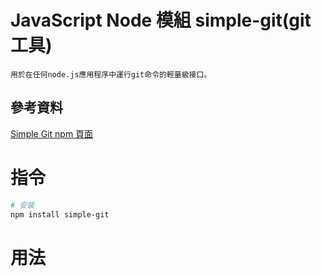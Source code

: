 # JavaScript Node 模組 simple-git(git工具)

```
用於在任何node.js應用程序中運行git命令的輕量級接口。
```

## 參考資料

[Simple Git npm 頁面](https://www.npmjs.com/package/simple-git)

# 指令

```bash
# 安裝
npm install simple-git
```

# 用法

```JavaScript

```